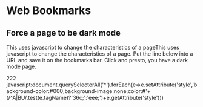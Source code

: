 # Web Bookmarks


## Force a page to be dark mode
This uses javascript to change the characteristics of a pageThis uses javascript 
to change the characteristics of a page. Put the line below into a URL and 
save it on the bookmarks bar. Click and presto, you have a dark mode page.  

222 
javascript:document.querySelectorAll('\*').forEach(e=>e.setAttribute('style','background-color:#000;background-image:none;color:#'+(/^A|BU/.test(e.tagName)?'36c;':'eee;')+e.getAttribute('style')))
